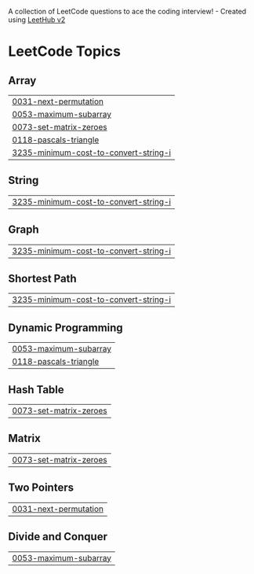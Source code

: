 A collection of LeetCode questions to ace the coding interview! - Created using [LeetHub v2](https://github.com/arunbhardwaj/LeetHub-2.0)
<!---LeetCode Topics Start-->
# LeetCode Topics
## Array
|  |
| ------- |
| [0031-next-permutation](https://github.com/Ritik-Sharma-Git/Daily_questions/tree/master/0031-next-permutation) |
| [0053-maximum-subarray](https://github.com/Ritik-Sharma-Git/Daily_questions/tree/master/0053-maximum-subarray) |
| [0073-set-matrix-zeroes](https://github.com/Ritik-Sharma-Git/Daily_questions/tree/master/0073-set-matrix-zeroes) |
| [0118-pascals-triangle](https://github.com/Ritik-Sharma-Git/Daily_questions/tree/master/0118-pascals-triangle) |
| [3235-minimum-cost-to-convert-string-i](https://github.com/Ritik-Sharma-Git/Daily_questions/tree/master/3235-minimum-cost-to-convert-string-i) |
## String
|  |
| ------- |
| [3235-minimum-cost-to-convert-string-i](https://github.com/Ritik-Sharma-Git/Daily_questions/tree/master/3235-minimum-cost-to-convert-string-i) |
## Graph
|  |
| ------- |
| [3235-minimum-cost-to-convert-string-i](https://github.com/Ritik-Sharma-Git/Daily_questions/tree/master/3235-minimum-cost-to-convert-string-i) |
## Shortest Path
|  |
| ------- |
| [3235-minimum-cost-to-convert-string-i](https://github.com/Ritik-Sharma-Git/Daily_questions/tree/master/3235-minimum-cost-to-convert-string-i) |
## Dynamic Programming
|  |
| ------- |
| [0053-maximum-subarray](https://github.com/Ritik-Sharma-Git/Daily_questions/tree/master/0053-maximum-subarray) |
| [0118-pascals-triangle](https://github.com/Ritik-Sharma-Git/Daily_questions/tree/master/0118-pascals-triangle) |
## Hash Table
|  |
| ------- |
| [0073-set-matrix-zeroes](https://github.com/Ritik-Sharma-Git/Daily_questions/tree/master/0073-set-matrix-zeroes) |
## Matrix
|  |
| ------- |
| [0073-set-matrix-zeroes](https://github.com/Ritik-Sharma-Git/Daily_questions/tree/master/0073-set-matrix-zeroes) |
## Two Pointers
|  |
| ------- |
| [0031-next-permutation](https://github.com/Ritik-Sharma-Git/Daily_questions/tree/master/0031-next-permutation) |
## Divide and Conquer
|  |
| ------- |
| [0053-maximum-subarray](https://github.com/Ritik-Sharma-Git/Daily_questions/tree/master/0053-maximum-subarray) |
<!---LeetCode Topics End-->